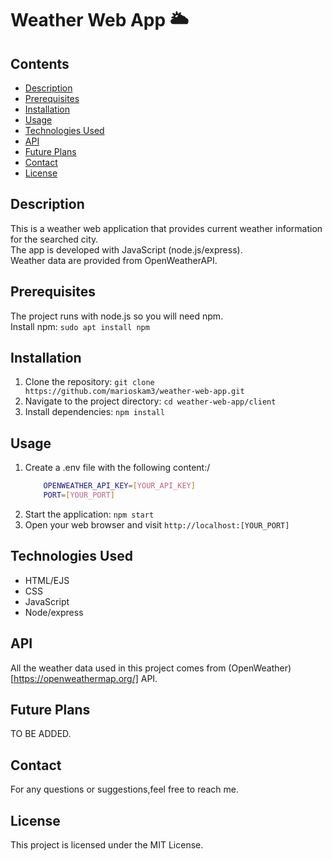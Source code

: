 # Weather Web App :sun_behind_large_cloud:

## Contents
- [Description](#Description)
- [Prerequisites](#Prerequisites)
- [Installation](#Installation)
- [Usage](#Usage)
- [Technologies Used](#Technologies-Used)
- [API](#API)
- [Future Plans](#Future-Plans)
- [Contact](#Contact)
- [License](#License)

## Description
This is a weather web application that provides current weather information for the searched city.\
The app is developed with JavaScript (node.js/express).\
Weather data are provided from  OpenWeatherAPI.

## Prerequisites
The project runs with node.js so you will need npm.\
Install npm: `sudo apt install npm`

## Installation
1. Clone the repository: `git clone https://github.com/marioskam3/weather-web-app.git`
2. Navigate to the project directory: `cd weather-web-app/client`
3. Install dependencies: `npm install`

## Usage
1. Create a .env file with the following content:/
    ```bash
        OPENWEATHER_API_KEY=[YOUR_API_KEY]
        PORT=[YOUR_PORT]
    ```
2. Start the application: `npm start`
3. Open your web browser and visit `http://localhost:[YOUR_PORT]`

## Technologies Used
- HTML/EJS
- CSS
- JavaScript
- Node/express

## API
All the weather data used in this project comes from (OpenWeather)[https://openweathermap.org/] API.

## Future Plans
TO BE ADDED.

## Contact
For any questions or suggestions,feel free to reach me.

## License
This project is licensed under the MIT License.
